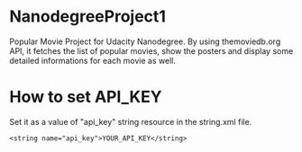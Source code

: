 # NanodegreeProject1
Popular Movie Project for Udacity Nanodegree. By using themoviedb.org API, it fetches the list of popular movies, 
show the posters and display some detailed informations for each movie as well.


# How to set API_KEY
Set it as a value of "api_key" string resource in the string.xml file.

    <string name="api_key">YOUR_API_KEY</string>

